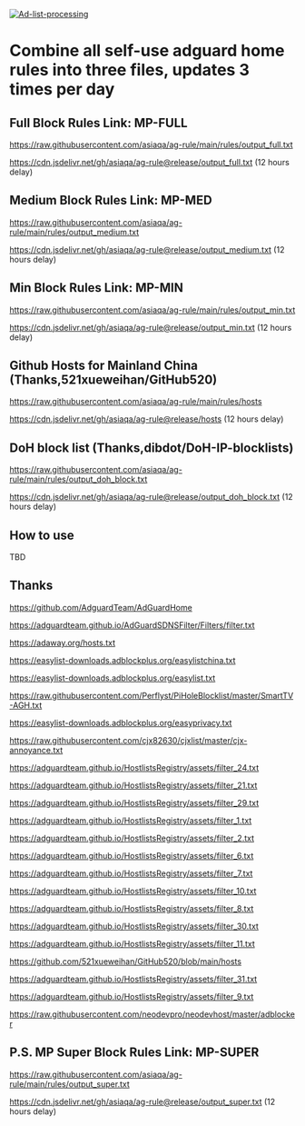 [![Ad-list-processing](https://github.com/asiaqa/ag-rule/actions/workflows/ad-list.yml/badge.svg)](https://github.com/asiaqa/ag-rule/actions/workflows/ad-list.yml)


# Combine all self-use adguard home rules into three files, updates 3 times per day

## Full Block Rules Link: MP-FULL

https://raw.githubusercontent.com/asiaqa/ag-rule/main/rules/output_full.txt

https://cdn.jsdelivr.net/gh/asiaqa/ag-rule@release/output_full.txt  (12 hours delay)

## Medium Block Rules Link: MP-MED

https://raw.githubusercontent.com/asiaqa/ag-rule/main/rules/output_medium.txt

https://cdn.jsdelivr.net/gh/asiaqa/ag-rule@release/output_medium.txt   (12 hours delay)

## Min Block Rules Link: MP-MIN

https://raw.githubusercontent.com/asiaqa/ag-rule/main/rules/output_min.txt

https://cdn.jsdelivr.net/gh/asiaqa/ag-rule@release/output_min.txt    (12 hours delay)

## Github Hosts for Mainland China (Thanks,521xueweihan/GitHub520)

https://raw.githubusercontent.com/asiaqa/ag-rule/main/rules/hosts

https://cdn.jsdelivr.net/gh/asiaqa/ag-rule@release/hosts    (12 hours delay)

## DoH block list (Thanks,dibdot/DoH-IP-blocklists)

https://raw.githubusercontent.com/asiaqa/ag-rule/main/rules/output_doh_block.txt

https://cdn.jsdelivr.net/gh/asiaqa/ag-rule@release/output_doh_block.txt   (12 hours delay)


## How to use

TBD

## Thanks

https://github.com/AdguardTeam/AdGuardHome

https://adguardteam.github.io/AdGuardSDNSFilter/Filters/filter.txt

https://adaway.org/hosts.txt

https://easylist-downloads.adblockplus.org/easylistchina.txt

https://easylist-downloads.adblockplus.org/easylist.txt

https://raw.githubusercontent.com/Perflyst/PiHoleBlocklist/master/SmartTV-AGH.txt

https://easylist-downloads.adblockplus.org/easyprivacy.txt

https://raw.githubusercontent.com/cjx82630/cjxlist/master/cjx-annoyance.txt

https://adguardteam.github.io/HostlistsRegistry/assets/filter_24.txt

https://adguardteam.github.io/HostlistsRegistry/assets/filter_21.txt

https://adguardteam.github.io/HostlistsRegistry/assets/filter_29.txt

https://adguardteam.github.io/HostlistsRegistry/assets/filter_1.txt

https://adguardteam.github.io/HostlistsRegistry/assets/filter_2.txt

https://adguardteam.github.io/HostlistsRegistry/assets/filter_6.txt

https://adguardteam.github.io/HostlistsRegistry/assets/filter_7.txt

https://adguardteam.github.io/HostlistsRegistry/assets/filter_10.txt

https://adguardteam.github.io/HostlistsRegistry/assets/filter_8.txt

https://adguardteam.github.io/HostlistsRegistry/assets/filter_30.txt

https://adguardteam.github.io/HostlistsRegistry/assets/filter_11.txt

https://github.com/521xueweihan/GitHub520/blob/main/hosts

https://adguardteam.github.io/HostlistsRegistry/assets/filter_31.txt

https://adguardteam.github.io/HostlistsRegistry/assets/filter_9.txt

https://raw.githubusercontent.com/neodevpro/neodevhost/master/adblocker

## P.S. MP Super Block Rules Link: MP-SUPER

https://raw.githubusercontent.com/asiaqa/ag-rule/main/rules/output_super.txt

https://cdn.jsdelivr.net/gh/asiaqa/ag-rule@release/output_super.txt    (12 hours delay)

